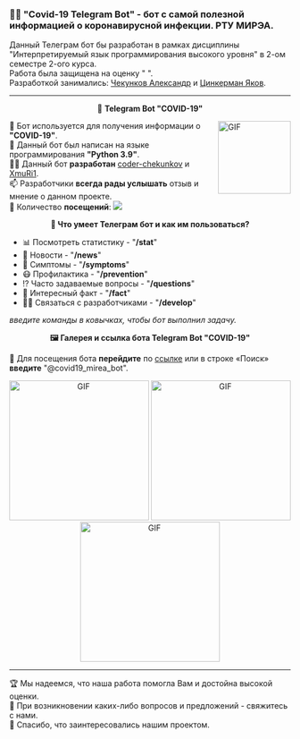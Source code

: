 ### 👨‍🎓 "Covid-19 Telegram Bot" - бот с самой полезной информацией о коронавирусной инфекции. РТУ МИРЭА.

Данный Телеграм бот бы разработан в рамках дисциплины "Интерпретируемый язык программирования высокого уровня" в 2-ом семестре 2-ого курса. </br>
Работа была защищена на оценку " ". </br>
Разработкой занимались: [Чекунков Александр](https://vk.com/coder_chekunkov) и [Цинкерман Яков](https://vk.com/xmuri1). 

---
 
 <p align="center">
 🤖 <b> Telegram Bot "COVID-19"</b>  
 </p>
 

 <img align="right" alt="GIF" src="https://github.com/coder-chekunkov/covid19-telegram-bot/blob/main/documents/img_004-1.png" width="130" />
 
🦠 Бот используется для получения информации о **"COVID-19"**. <br/>
🐍 Данный бот был написан на языке программирования **"Python 3.9"**. <br/>
🧑‍💻 Данный бот **разработан** [coder-chekunkov](https://github.com/coder-chekunkov) и [XmuRi1](https://github.com/XmuRi1). <br/>
📫 Разработчики **всегда рады услышать** отзыв и мнение о данном проекте. <br/>
👀 Количество **посещений**: ![](https://visitor-badge.glitch.me/badge?page_id=coder-chekunkov.covid19-telegram-bot)

 <p align="center">
   <b> 🔋 Что умеет Телеграм бот и как им пользоваться?</b>  
 </p>

- 📊 Посмотреть статистику - "**/stat**"
- 📰 Новости - "**/news**"
- 🤕 Симптомы - "**/symptoms**"
- 😷 Профилактика - "**/prevention**"
- ⁉️ Часто задаваемые вопросы - "**/questions**"
- 🤔 Интересный факт - "**/fact**"
- 🧑‍💻 Связаться с разработчиками - "**/develop**"

*введите команды в ковычках, чтобы бот выполнил задачу.*

<p align="center">
   <b> 🖼️ Галерея и ссылка бота Telegram Bot "COVID-19" </b>  
</p>
 
 🔗 Для посещения бота **перейдите** по [ссылке](https://t.me/covid19_mirea_bot) или в строке «Поиск» **введите** "@covid19_mirea_bot".
 
<p align="center">
 <img alt="GIF" src="https://github.com/coder-chekunkov/covid19-telegram-bot/blob/main/documents/img_001.jpg" width="250"/>
 <img alt="GIF" src="https://github.com/coder-chekunkov/covid19-telegram-bot/blob/main/documents/img_002.jpg" width="250"/>
 <img alt="GIF" src="https://github.com/coder-chekunkov/covid19-telegram-bot/blob/main/documents/img_003.jpg" width="250"/>
</p>

---

🏆 Мы надеемся, что наша работа помогла Вам и достойна высокой оценки. <br/>
📧 При возникновении каких-либо вопросов и предложений - свяжитесь с нами. <br/>
🤝 Спасибо, что заинтересовались нашим проектом.

